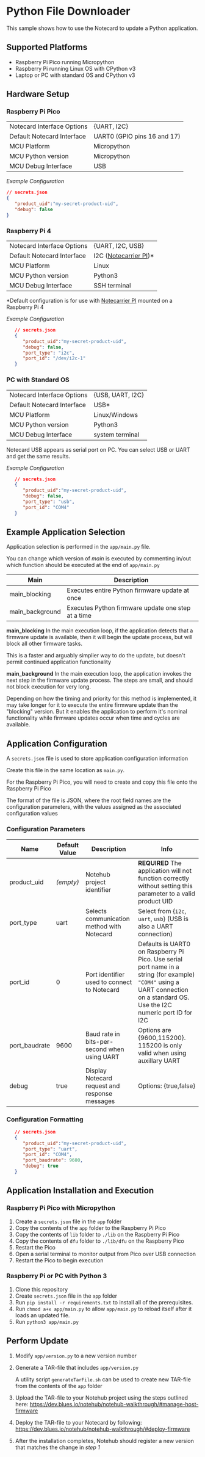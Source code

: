 # Python File Downloader

This sample shows how to use the Notecard to update a Python application.  

## Supported Platforms

- Raspberry Pi Pico running Micropython
- Raspberry Pi running Linux OS with CPython v3
- Laptop or PC with standard OS and CPython v3

## Hardware Setup

### Raspberry Pi Pico

| | |
|---|---|
|Notecard Interface Options| {UART, I2C}|
|Default Notecard Interface| UART0 (GPIO pins 16 and 17)|
|MCU Platform| Micropython|
|MCU Python version| Micropython |
|MCU Debug Interface| USB|

*Example Configuration*

   ```json
   // secrets.json
   {
      "product_uid":"my-secret-product-uid",
      "debug": false
   }
   ```

### Raspberry Pi 4

| | |
|---|---|
|Notecard Interface Options| {UART, I2C, USB}|
|Default Notecard Interface| I2C ([Notecarrier PI][notecarrier-pi-kit])*|
|MCU Platform| Linux|
|MCU Python version| Python3 |
|MCU Debug Interface| SSH terminal|

*Default configuration is for use with [Notecarrier PI][notecarrier-pi-kit] mounted on a Raspberry Pi 4

_Example Configuration_

```json
   // secrets.json
   {
      "product_uid":"my-secret-product-uid",
      "debug": false,
      "port_type": "i2c",
      "port_id": "/dev/i2c-1"
   }
   ```

### PC with Standard OS

| | |
|---|---|
|Notecard Interface Options| {USB, UART, I2C}|
|Default Notecard Interface| USB*|
|MCU Platform| Linux/Windows|
|MCU Python version| Python3 |
|MCU Debug Interface| system terminal|

Notecard USB appears as serial port on PC.  You can select USB or UART and get the same results.

*Example Configuration*

```json
   // secrets.json
   {
      "product_uid":"my-secret-product-uid",
      "debug": false,
      "port_type": "usb",
      "port_id": "COM4"
   }
```

## Example Application Selection

Application selection is performed in the `app/main.py` file.  

You can change which version of _main_ is executed by commenting in/out which function should be executed at the end of `app/main.py`

|Main|Description|
|---|---|
|main_blocking | Executes entire Python firmware update at once|
|main_background | Executes Python firmware update one step at a time|

**main_blocking**
In the main execution loop, if the application detects that a firmware update is available, then it will begin the update process, but will block all other firmware tasks.

This is a faster and arguably simplier way to do the update, but doesn't permit continued application functionality

**main_background**
In the main execution loop, the application invokes the next step in the firmware update process.  The steps are small, and should not block execution for very long.

Depending on how the timing and priority for this method is implemented, it may take longer for it to execute the entire firmware update than the "blocking" version. But it enables the application to perform it's nominal functionality while firmware updates occur when time and cycles are available.

## Application Configuration

A `secrets.json` file is used to store application configuration information

Create this file in the same location as `main.py`.  

For the Raspberry Pi Pico, you will need to create and copy this file onto the Raspberry Pi Pico

The format of the file is JSON, where the root field names are the configuration parameters, with the values assigned as the associated configuration values

### Configuration Parameters

|Name|Default Value|Description|Info|
|----|-------------|-----------|----|
|product_uid|*(empty)*|Notehub project identifier|**REQUIRED**  The application will not function correctly without setting this parameter to a valid product UID|
|port_type| uart | Selects communication method with Notecard| Select from {`i2c`, `uart`, `usb`} (USB is also a UART connection)|
|port_id|0| Port identifier used to connect to Notecard| Defaults is UART0 on Raspberry Pi Pico. Use serial port name in a string (for example) `"COM4"` using a UART connection on a standard OS.  Use the I2C numeric port ID for I2C|
|port_baudrate|9600| Baud rate in bits-per-second when using UART| Options are {9600,115200}. 115200 is only valid when using auxillary UART|
|debug|true| Display Notecard request and response messages| Options: {true,false}|

### Configuration Formatting

```json
   // secrets.json
   {
      "product_uid":"my-secret-product-uid",
      "port_type": "uart",
      "port_id": "COM4",
      "port_baudrate": 9600,
      "debug": true
   }
```

## Application Installation and Execution

### Raspberry Pi Pico with Micropython

1. Create a `secrets.json` file in the `app` folder
2. Copy the contents of the `app` folder to the Raspberry Pi Pico
3. Copy the contents of `lib` folder to `./lib` on the Raspberry Pi Pico
4. Copy the contents of `dfu` folder to `./lib/dfu` on the Raspberry Pico
5. Restart the Pico
6. Open a serial terminal to monitor output from Pico over USB connection
7. Restart the Pico to begin execution

### Raspberry Pi or PC with Python 3

1. Clone this repository
2. Create `secrets.json` file in the `app` folder
3. Run `pip install -r requirements.txt` to install all of the prerequisites.
4. Run `chmod a+x app/main.py` to allow `app/main.py` to reload itself after it loads an updated file.
5. Run `python3 app/main.py`

## Perform Update

   1. Modify `app/version.py` to a new version number

   2. Generate a TAR-file that includes `app/version.py`

      A utility script `generateTarFile.sh` can be used to create new TAR-file from the contents of the `app` folder

   3. Upload the TAR-file to your Notehub project using the steps outlined here: <https://dev.blues.io/notehub/notehub-walkthrough/#manage-host-firmware>

   4. Deploy the TAR-file to your Notecard by following: <https://dev.blues.io/notehub/notehub-walkthrough/#deploy-firmware>
   5. After the installation completes, Notehub should register a new version that matches the change in *step 1*

[notecarrier-pi-kit]:https://shop.blues.io/products/raspberry-pi-starter-kit
